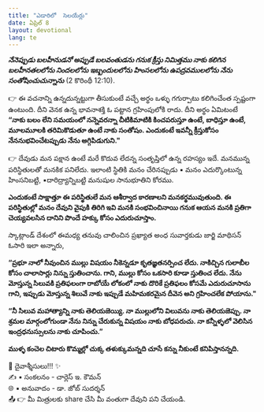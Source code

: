 ```yaml
---
title: "ఎడారిలో  సెలయేర్లు"
date: ఏప్రిల్ 8
layout: devotional
lang: te
---
```


***నేనెప్పుడు బలహీనుడనో అప్పుడే బలవంతుడను గనుక క్రీస్తు నిమిత్తము నాకు కలిగిన బలహీనతలలోను నిందలలోను ఇబ్బందులలోను హింసలలోను ఉపద్రవములలోను నేను సంతోషించుచున్నాను*** 
(2 కొరింథీ 12:10).

👉 ఈ వచనాన్ని ఉన్నదున్నట్టుగా తీసుకుంటే వచ్చే అర్థం ఒళ్ళు గగుర్పాటు కలిగించేంత స్పష్టంగా ఉంటుంది. దీని వెనక ఉన్న భావనాశక్తి ఓ పట్టాన గ్రహింపులోకి రాదు. దీని అర్థం ఏమిటంటే **“నాకు బలం లేని సమయంలో నన్నెవరన్నా చీటికిమాటికి కించపరుస్తూ ఉంటే, బాధిస్తూ ఉంటే, మూలమూలకి తరిమికొడుతూ ఉంటే నాకు సంతోషం. ఎందుకంటే ఇవన్నీ క్రీస్తుకోసం నేననుభవించేటప్పుడు నేను అగ్గిపిడుగుని."**

👉 దేవుడు మన పక్షాన ఉంటే మరే కొదువ లేదన్న సంతృప్తిలో ఉన్న రహస్యం ఇదే. మనమున్న పరిస్థితులతో మనకిక పనిలేదు. ఇలాంటి స్థితికి మనం చేరినప్పుడు
▪ మనం ఎదుర్కొంటున్న హింసనిబట్టి, 
▪దారిద్ర్యాన్నిబట్టి మనుషుల సానుభూతిని కోరము. 

**ఎందుకంటే సాక్షాత్తూ ఈ పరిస్థితులే మన ఆశీర్వాద కారణాలని మనకర్థమువుతుంది. ఈ పరిస్థితుల్లో మనం దేవుని వైపుకి తిరిగి ఇవి మనకి సంభవించినాయి గనుక ఆయన మనకి ప్రతిగా చెయ్యవలసిన దానిని పొందే హక్కు కోసం ఎదురుచూస్తాం.**

స్కాట్లాండ్ దేశంలో ఈమధ్య తనువు చాలించిన ప్రఖ్యాత అంధ సువార్తకుడు జార్జి మాథిసన్ ఓసారి ఇలా అన్నారు, 

**“ప్రభూ నాలో నీవుంచిన ముల్లు విషయం నీకెన్నడూ కృతజ్ఞతనర్పించ లేదు. నాకిచ్చిన గులాబీల కోసం చాలాసార్లు నిన్ను స్తుతించాను. గాని, ముల్లు కోసం ఒకసారి కూడా స్తుతించ లేదు. నేను మోస్తున్న సిలువకి ప్రతిఫలంగా రాబోయే లోకంలో నాకు దొరికే ప్రతిఫలం కోసమే ఎదురుచూసాను గాని, ఇప్పుడు మోస్తున్న శిలువే నాకు ఇప్పుడే మహిమకరమైన దీవెన అని గ్రహించలేక పోయాను."**

**“నీ సిలువ మహాత్యాన్ని నాకు తెలియజెయ్యి. నా ముల్లులోని విలువను నాకు తెలియజెప్పు. నా శ్రమల మార్గంలోగుండా నేను నిన్ను చేరుకున్న విషయం నాకు బోధపరుచు. నా కన్నీళ్ళలో వెలిసిన ఇంద్రధనుస్సులను నాకు చూపించు.”**

**ముళ్ళ కంచెల చిటారు కొమ్మల్లో చుక్క తళుక్కుమన్నది చూసే కన్ను నీకుంటే కనిపిస్తానన్నది.**


<div class="blessing">🙏 <span class="bless-text">దైవాశ్శీసులు!!!</span> ✨</div>

<div class="credit">✍️ <span class="credit-text">▪ సంకలనం - చార్లెస్ ఇ. కౌమన్</span></div>
<div class="credit">🌐 <span class="credit-text">▪ అనువాదం - డా. జోబ్ సుదర్శన్</span></div>


<div class="share">📤 👉 <span class="share-text">మీ మిత్రులకు share చేసి మీ వంతుగా దేవుని పని చేయండి.</span></div>
